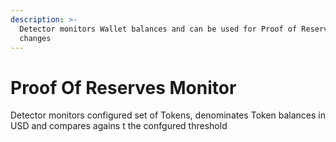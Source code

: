 ```yaml
---
description: >-
  Detector monitors Wallet balances and can be used for Proof of Reserves
  changes
---
```


# Proof Of Reserves Monitor

Detector monitors configured set of Tokens, denominates Token balances in USD and compares agains t the confgured threshold
